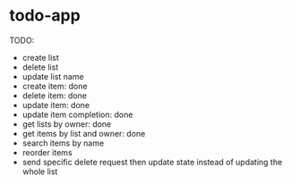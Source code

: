 # todo-app

TODO:
- create list
- delete list
- update list name
- create item: done
- delete item: done
- update item: done
- update item completion: done
- get lists by owner: done
- get items by list and owner: done
- search items by name
- reorder items
- send specific delete request then update state instead of updating the whole list


